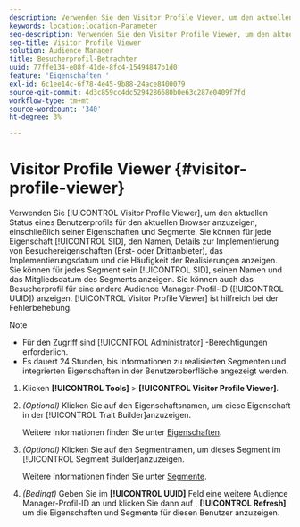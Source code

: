 ```yaml
---
description: Verwenden Sie den Visitor Profile Viewer, um den aktuellen Status eines Benutzerprofils für den aktuellen Browser anzuzeigen, einschließlich seiner Eigenschaften und Segmente. Für jede Eigenschaft können Sie ihre SID, ihren Namen, Details zur Implementierung von Besuchereigenschaften (Erst- oder Drittanbieter), das Implementierungsdatum und die Häufigkeit der Realisierungen anzeigen. Sie können für jedes Segment die SID, den Namen und das Mitgliedsdatum des Segments anzeigen. Sie können auch das Besucherprofil für eine andere Audience Manager-Profil-ID (UUID) anzeigen. Der Besucherprofil-Betrachter ist hilfreich bei der Fehlerbehebung.
keywords: location;location-Parameter
seo-description: Verwenden Sie den Visitor Profile Viewer, um den aktuellen Status eines Benutzerprofils für den aktuellen Browser anzuzeigen, einschließlich seiner Eigenschaften und Segmente. Für jede Eigenschaft können Sie ihre SID, ihren Namen, Details zur Implementierung von Besuchereigenschaften (Erst- oder Drittanbieter), das Implementierungsdatum und die Häufigkeit der Realisierungen anzeigen. Sie können für jedes Segment die SID, den Namen und das Mitgliedsdatum des Segments anzeigen. Sie können auch das Besucherprofil für eine andere Audience Manager-Profil-ID (UUID) anzeigen. Der Besucherprofil-Betrachter ist hilfreich bei der Fehlerbehebung.
seo-title: Visitor Profile Viewer
solution: Audience Manager
title: Besucherprofil-Betrachter
uuid: 77ffe134-e08f-41de-8fc4-15494847b1d0
feature: 'Eigenschaften '
exl-id: 6c1ee14c-6f78-4e45-9b88-24ace8400079
source-git-commit: 4d3c859cc4dc5294286680b0e63c287e0409f7fd
workflow-type: tm+mt
source-wordcount: '340'
ht-degree: 3%

---
```


# Visitor Profile Viewer {#visitor-profile-viewer}

Verwenden Sie [!UICONTROL Visitor Profile Viewer], um den aktuellen Status eines Benutzerprofils für den aktuellen Browser anzuzeigen, einschließlich seiner Eigenschaften und Segmente. Sie können für jede Eigenschaft [!UICONTROL SID], den Namen, Details zur Implementierung von Besuchereigenschaften (Erst- oder Drittanbieter), das Implementierungsdatum und die Häufigkeit der Realisierungen anzeigen. Sie können für jedes Segment sein [!UICONTROL SID], seinen Namen und das Mitgliedsdatum des Segments anzeigen. Sie können auch das Besucherprofil für eine andere Audience Manager-Profil-ID ([!UICONTROL UUID]) anzeigen. [!UICONTROL Visitor Profile Viewer] ist hilfreich bei der Fehlerbehebung.

>[!NOTE]
>
>* Für den Zugriff sind [!UICONTROL Administrator] -Berechtigungen erforderlich.
>* Es dauert 24 Stunden, bis Informationen zu realisierten Segmenten und integrierten Eigenschaften in der Benutzeroberfläche angezeigt werden.


<!-- 
Traits that are not part of a segment will not appear in the
<span class="wintitle"> Visitor Profile Viewer</span>.
-->

1. Klicken **[!UICONTROL Tools]** > **[!UICONTROL Visitor Profile Viewer]**.

1. *(Optional)* Klicken Sie auf den Eigenschaftsnamen, um diese Eigenschaft in der  [!UICONTROL Trait Builder]anzuzeigen.

   Weitere Informationen finden Sie unter [Eigenschaften](../features/traits/trait-details-page.md).

1. *(Optional)* Klicken Sie auf den Segmentnamen, um dieses Segment im  [!UICONTROL Segment Builder]anzuzeigen.

   Weitere Informationen finden Sie unter [Segmente](../features/segments/segments-purpose.md).

1. *(Bedingt)* Geben Sie im  **[!UICONTROL UUID]** Feld eine weitere Audience Manager-Profil-ID an und klicken Sie dann auf ,  **[!UICONTROL Refresh]** um die Eigenschaften und Segmente für diesen Benutzer anzuzeigen.
